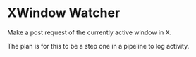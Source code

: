 # XWindow Watcher

Make a post request of the currently active window in X.

The plan is for this to be a step one in a pipeline to log activity.
